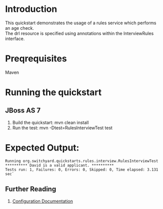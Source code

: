 Introduction
============
This quickstart demonstrates the usage of a rules service which performs an age check.  
The drl resource is specified using annotations within the InterviewRules interface.       

Preqrequisites 
==============
Maven

Running the quickstart
======================

JBoss AS 7
----------
1. Build the quickstart:
    mvn clean install
2. Run the test:
    mvn -Dtest=RulesInterviewTest test

Expected Output:
================
```
Running org.switchyard.quickstarts.rules.interview.RulesInterviewTest  
********** David is a valid applicant. **********  
Tests run: 1, Failures: 0, Errors: 0, Skipped: 0, Time elapsed: 3.131 sec`  
```

## Further Reading

1. [Configuration Documentation](https://docs.jboss.org/author/display/SWITCHYARD/Configuration)

